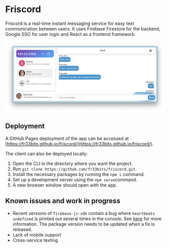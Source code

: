 # Friscord

Friscord is a real-time instant messaging service for easy text communication between users. It uses Firebase Firestore for the backend, Google SSO for user login and React as a frontend framework.

![Demo screenshot of the web client](src/assets/demo_main.png)

## Deployment

A GitHub Pages deployment of the app can be accessed at [https://fr33bits.github.io/friscord/](https://fr33bits.github.io/friscord/).

The client can also be deployed locally:

1. Open the CLI in the directory where you want the project.
2. Run `git clone https://github.com/fr33bits/friscord.git`.
3. Install the necessary packages by running the `npm i` command.
4. Set up a development server using the `npm serve`command.
5. A new browser window should open with the app.

## Known issues and work in progress

- Recent versions of `firebase-js-sdk` contain a bug where `heartbeats undefined` is printed out several times in the console. See [here](https://github.com/firebase/firebase-js-sdk/issues/8436) for more information. The package version needs to be updated when a fix is released.
- Lack of mobile support
- Cross-service texting
